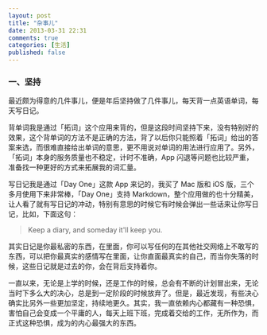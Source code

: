 ```yaml
---
layout: post
title: "杂事儿"
date: 2013-03-31 22:31
comments: true
categories: [生活]
published: false
---
```


### 一、坚持

最近颇为得意的几件事儿，便是年后坚持做了几件事儿，每天背一点英语单词，每天写日记。

背单词我是通过「拓词」这个应用来背的，但是这段时间坚持下来，没有特别好的效果，这个背单词的方法不是正确的方法，背了以后你只能照着「拓词」给出的答案来选，而很难直接给出单词的意思，更不用说对单词的用法进行应用了。另外，「拓词」本身的服务质量也不稳定，计时不准确，App 闪退等问题也比较严重，准备找一种更好的方式来拓展我的词汇量。

写日记我是通过「Day One」这款 App 来记的，我买了 Mac 版和 iOS 版，三个多月使用下来非常棒，「Day One」支持 Markdown，整个应用做的也十分精美，让人看了就有写日记的冲动，特别有意思的时候它有时候会弹出一些话来让你写日记，比如，下面这句：

> Keep a diary, and someday it'll keep you.

其实日记是你最私密的东西，在里面，你可以写任何的在其他社交网络上不敢写的东西，可以把你最真实的感情写在里面，让你直面最真实的自己，而当你失落的时候，这些日记就是过去的你，会在背后支持着你。

一直以来，无论是上学的时候，还是工作的时候，总会有不断的计划冒出来，无论当时下多么大的决心，总是到一定阶段的时候放弃了。但是，最近发现，有些决心确实比另外一些更加坚定，持续地更久。其实，我一直依赖内心都藏有一种恐惧，害怕自己会变成一个平庸的人，每天上班下班，完成着交给的工作，无所作为，而正式这种恐惧，成为的内心最强大的东西。
